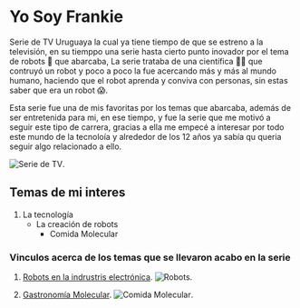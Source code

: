# Yo Soy Frankie

 Serie de TV Uruguaya la cual ya tiene tiempo de que se estreno a la televisión, en su tiemppo una serie hasta cierto punto inovador por el tema de robots :robot: que abarcaba, La serie trataba de una científica :woman_scientist: que contruyó un robot y poco a poco la fue acercando más y más al mundo humano, haciendo que el robot aprenda y conviva con personas, sin estas saber que era un robot :scream:.

Esta serie fue una de mis favoritas por los temas que abarcaba, además de ser entretenida para mi, en ese tiempo, y fue la serie que me motivó a seguir este tipo de carrera, gracias a ella me empecé a interesar por todo este mundo de la tecnoloía y alrededor de los 12 años ya sabía qu queria seguir algo relacionado a ello.

![Serie de TV](https://www.elespectador.com/resizer/VHPnWpW6bwqZ_zj-eCT3VptfR_I=/1200x675/filters:quality(60):format(jpeg)/cloudfront-us-east-1.images.arcpublishing.com/elespectador/ZS3B2MS2EZE43HNOQ4CVCI5REU.jpg).


 ## Temas de mi interes
 1. La tecnología
    - La creación de robots
        - Comida Molecular
            
### Vinculos acerca de los temas que se llevaron acabo en la serie
1. [Robots en la indrustris electrónica](https://www.infobae.com/inhouse/2022/04/22/la-robotica-ya-es-una-realidad-en-la-industria-electronica/).
![Robots](https://img.redbull.com/images/c_fill,w_1200,h_630,g_auto,f_auto,q_auto/redbullcom/2018/01/09/5d50d7e2-034e-4842-8447-5cb366e718ab/robots-aflac-aibo-atrorbiter-cujo-p).

2. [Gastronomía Molecular](https://www.barcelonaculinaryhub.com/blog/gastronomia-molecular-laboratorio-cocina).
![Comida Molecular](https://ingenieriademenu.com/wp-content/uploads/2021/07/Cocina-molecular-conceptos-tecnicas-y-recetas-1.jpg).
